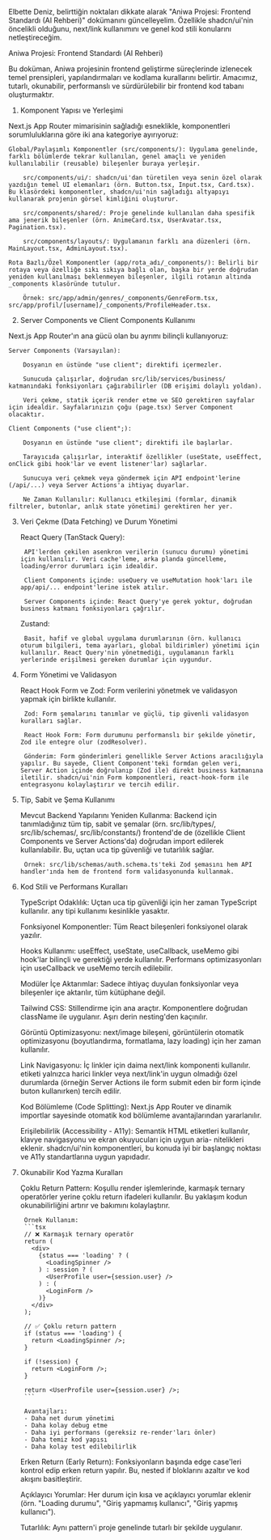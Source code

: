 Elbette Deniz, belirttiğin noktaları dikkate alarak "Aniwa Projesi: Frontend Standardı (AI Rehberi)" dokümanını güncelleyelim. Özellikle shadcn/ui'nin öncelikli olduğunu, next/link kullanımını ve genel kod stili konularını netleştireceğim.

Aniwa Projesi: Frontend Standardı (AI Rehberi)

Bu doküman, Aniwa projesinin frontend geliştirme süreçlerinde izlenecek temel prensipleri, yapılandırmaları ve kodlama kurallarını belirtir. Amacımız, tutarlı, okunabilir, performanslı ve sürdürülebilir bir frontend kod tabanı oluşturmaktır.

1. Komponent Yapısı ve Yerleşimi

Next.js App Router mimarisinin sağladığı esneklikle, komponentleri sorumluluklarına göre iki ana kategoriye ayırıyoruz:

    Global/Paylaşımlı Komponentler (src/components/): Uygulama genelinde, farklı bölümlerde tekrar kullanılan, genel amaçlı ve yeniden kullanılabilir (reusable) bileşenler buraya yerleşir.

        src/components/ui/: shadcn/ui'dan türetilen veya senin özel olarak yazdığın temel UI elemanları (örn. Button.tsx, Input.tsx, Card.tsx). Bu klasördeki komponentler, shadcn/ui'nin sağladığı altyapıyı kullanarak projenin görsel kimliğini oluşturur.

        src/components/shared/: Proje genelinde kullanılan daha spesifik ama jenerik bileşenler (örn. AnimeCard.tsx, UserAvatar.tsx, Pagination.tsx).

        src/components/layouts/: Uygulamanın farklı ana düzenleri (örn. MainLayout.tsx, AdminLayout.tsx).

    Rota Bazlı/Özel Komponentler (app/rota_adı/_components/): Belirli bir rotaya veya özelliğe sıkı sıkıya bağlı olan, başka bir yerde doğrudan yeniden kullanılması beklenmeyen bileşenler, ilgili rotanın altında _components klasöründe tutulur.

        Örnek: src/app/admin/genres/_components/GenreForm.tsx, src/app/profil/[username]/_components/ProfileHeader.tsx.

2. Server Components ve Client Components Kullanımı

Next.js App Router'ın ana gücü olan bu ayrımı bilinçli kullanıyoruz:

    Server Components (Varsayılan):

        Dosyanın en üstünde "use client"; direktifi içermezler.

        Sunucuda çalışırlar, doğrudan src/lib/services/business/ katmanındaki fonksiyonları çağırabilirler (DB erişimi dolaylı yoldan).

        Veri çekme, statik içerik render etme ve SEO gerektiren sayfalar için idealdir. Sayfalarınızın çoğu (page.tsx) Server Component olacaktır.

    Client Components ("use client";):

        Dosyanın en üstünde "use client"; direktifi ile başlarlar.

        Tarayıcıda çalışırlar, interaktif özellikler (useState, useEffect, onClick gibi hook'lar ve event listener'lar) sağlarlar.

        Sunucuya veri çekmek veya göndermek için API endpoint'lerine (/api/...) veya Server Actions'a ihtiyaç duyarlar.

        Ne Zaman Kullanılır: Kullanıcı etkileşimi (formlar, dinamik filtreler, butonlar, anlık state yönetimi) gerektiren her yer.

3. Veri Çekme (Data Fetching) ve Durum Yönetimi

    React Query (TanStack Query):

        API'lerden çekilen asenkron verilerin (sunucu durumu) yönetimi için kullanılır. Veri cache'leme, arka planda güncelleme, loading/error durumları için idealdir.

        Client Components içinde: useQuery ve useMutation hook'ları ile app/api/... endpoint'lerine istek atılır.

        Server Components içinde: React Query'ye gerek yoktur, doğrudan business katmanı fonksiyonları çağrılır.

    Zustand:

        Basit, hafif ve global uygulama durumlarının (örn. kullanıcı oturum bilgileri, tema ayarları, global bildirimler) yönetimi için kullanılır. React Query'nin yönetmediği, uygulamanın farklı yerlerinde erişilmesi gereken durumlar için uygundur.

4. Form Yönetimi ve Validasyon

    React Hook Form ve Zod: Form verilerini yönetmek ve validasyon yapmak için birlikte kullanılır.

        Zod: Form şemalarını tanımlar ve güçlü, tip güvenli validasyon kuralları sağlar.

        React Hook Form: Form durumunu performanslı bir şekilde yönetir, Zod ile entegre olur (zodResolver).

        Gönderim: Form gönderimleri genellikle Server Actions aracılığıyla yapılır. Bu sayede, Client Component'teki formdan gelen veri, Server Action içinde doğrulanıp (Zod ile) direkt business katmanına iletilir. shadcn/ui'nin Form komponentleri, react-hook-form ile entegrasyonu kolaylaştırır ve tercih edilir.

5. Tip, Sabit ve Şema Kullanımı

    Mevcut Backend Yapılarını Yeniden Kullanma: Backend için tanımladığınız tüm tip, sabit ve şemalar (örn. src/lib/types/, src/lib/schemas/, src/lib/constants/) frontend'de de (özellikle Client Components ve Server Actions'da) doğrudan import edilerek kullanılabilir. Bu, uçtan uca tip güvenliği ve tutarlılık sağlar.

        Örnek: src/lib/schemas/auth.schema.ts'teki Zod şemasını hem API handler'ında hem de frontend form validasyonunda kullanmak.

6. Kod Stili ve Performans Kuralları

    TypeScript Odaklılık: Uçtan uca tip güvenliği için her zaman TypeScript kullanılır. any tipi kullanımı kesinlikle yasaktır.

    Fonksiyonel Komponentler: Tüm React bileşenleri fonksiyonel olarak yazılır.

    Hooks Kullanımı: useEffect, useState, useCallback, useMemo gibi hook'lar bilinçli ve gerektiği yerde kullanılır. Performans optimizasyonları için useCallback ve useMemo tercih edilebilir.

    Modüler İçe Aktarımlar: Sadece ihtiyaç duyulan fonksiyonlar veya bileşenler içe aktarılır, tüm kütüphane değil.

    Tailwind CSS: Stillendirme için ana araçtır. Komponentlere doğrudan className ile uygulanır. Aşırı derin nesting'den kaçınılır.

    Görüntü Optimizasyonu: next/image bileşeni, görüntülerin otomatik optimizasyonu (boyutlandırma, formatlama, lazy loading) için her zaman kullanılır.

    Link Navigasyonu: İç linkler için daima next/link komponenti kullanılır. <a> etiketi yalnızca harici linkler veya next/link'in uygun olmadığı özel durumlarda (örneğin Server Actions ile form submit eden bir form içinde buton kullanırken) tercih edilir.

    Kod Bölümleme (Code Splitting): Next.js App Router ve dinamik importlar sayesinde otomatik kod bölümleme avantajlarından yararlanılır.

    Erişilebilirlik (Accessibility - A11y): Semantik HTML etiketleri kullanılır, klavye navigasyonu ve ekran okuyucuları için uygun aria- nitelikleri eklenir. shadcn/ui'nin komponentleri, bu konuda iyi bir başlangıç noktası ve A11y standartlarına uygun yapıdadır.

7. Okunabilir Kod Yazma Kuralları

    Çoklu Return Pattern: Koşullu render işlemlerinde, karmaşık ternary operatörler yerine çoklu return ifadeleri kullanılır. Bu yaklaşım kodun okunabilirliğini artırır ve bakımını kolaylaştırır.

        Örnek Kullanım:
        ```tsx
        // ❌ Karmaşık ternary operatör
        return (
          <div>
            {status === 'loading' ? (
              <LoadingSpinner />
            ) : session ? (
              <UserProfile user={session.user} />
            ) : (
              <LoginForm />
            )}
          </div>
        );

        // ✅ Çoklu return pattern
        if (status === 'loading') {
          return <LoadingSpinner />;
        }

        if (!session) {
          return <LoginForm />;
        }

        return <UserProfile user={session.user} />;
        ```

        Avantajları:
        - Daha net durum yönetimi
        - Daha kolay debug etme
        - Daha iyi performans (gereksiz re-render'ları önler)
        - Daha temiz kod yapısı
        - Daha kolay test edilebilirlik

    Erken Return (Early Return): Fonksiyonların başında edge case'leri kontrol edip erken return yapılır. Bu, nested if bloklarını azaltır ve kod akışını basitleştirir.

    Açıklayıcı Yorumlar: Her durum için kısa ve açıklayıcı yorumlar eklenir (örn. "Loading durumu", "Giriş yapmamış kullanıcı", "Giriş yapmış kullanıcı").

    Tutarlılık: Aynı pattern'i proje genelinde tutarlı bir şekilde uygulanır.